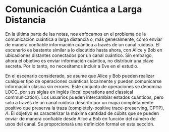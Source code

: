
# Comunicación Cuántica a Larga Distancia

En la última parte de las notas, nos enfocamos en el problema de la comunicación cuántica a larga distancia o, más generalmente, cómo enviar de manera confiable información cuántica a través de un canal ruidoso. El escenario es bastante similar a lo discutido hasta ahora, con Alice y Bob en ubicaciones distantes conectados por un canal cuántico. Sin embargo, ahora el objetivo es enviar información cuántica, no distribuir una clave secreta. Por lo tanto, no necesitamos incluir a Eve en el estudio.

En el escenario considerado, se asume que Alice y Bob pueden realizar cualquier tipo de operaciones cuánticas localmente y pueden comunicarse información clásica sin errores. Este conjunto de operaciones se denomina LOCC, por sus siglas en inglés (local operations and classical communication). Los usuarios pueden intercambiar estados cuánticos, pero solo a través de un canal ruidoso descrito por un mapa completamente positivo que preserva la traza (completely-positive trace-preserving, CPTP), $\Lambda$. El objetivo es caracterizar la máxima cantidad de cúbits que se pueden enviar de manera confiable desde Alice a Bob en función del número de usos del canal. Se proporcionará una definición formal en esta sección.



